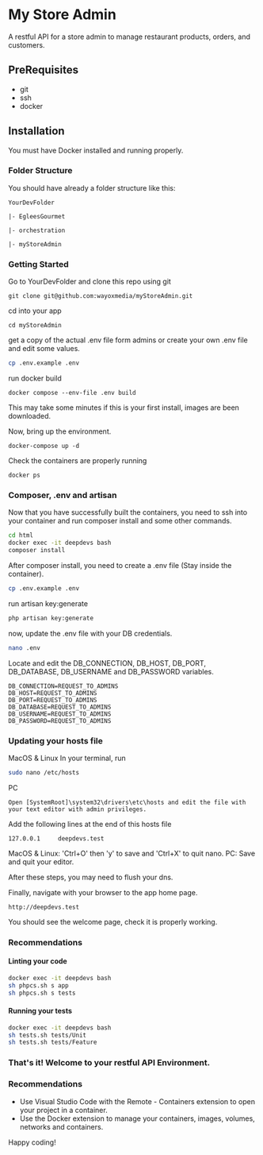 # My Store Admin
A restful API for a store admin to manage restaurant products, orders, and customers.

## PreRequisites

* git
* ssh
* docker

## Installation

You must have Docker installed and running properly.

### Folder Structure

You should have already a folder structure like this:

    YourDevFolder

    |- EgleesGourmet

    |- orchestration

    |- myStoreAdmin

### Getting Started

Go to YourDevFolder and clone this repo using git

`git clone git@github.com:wayoxmedia/myStoreAdmin.git`

cd into your app

`cd myStoreAdmin`

get a copy of the actual .env file form admins or create your own .env file and edit some values.
```sh
cp .env.example .env
```

run docker build

`docker compose --env-file .env build`

This may take some minutes if this is your first install, images are been downloaded.

Now, bring up the environment.

`docker-compose up -d`

Check the containers are properly running

`docker ps`

### Composer, .env and artisan

Now that you have successfully built the containers, you need to ssh into your container and run composer install and some other commands.

```sh
cd html
docker exec -it deepdevs bash
composer install
```
After composer install, you need to create a .env file (Stay inside the container).

```sh
cp .env.example .env
```

run artisan key:generate

```sh
php artisan key:generate
```

now, update the .env file with your DB credentials.

```sh
nano .env
```
Locate and edit the DB_CONNECTION, DB_HOST, DB_PORT, DB_DATABASE, DB_USERNAME and DB_PASSWORD variables.

```text
DB_CONNECTION=REQUEST_TO_ADMINS
DB_HOST=REQUEST_TO_ADMINS
DB_PORT=REQUEST_TO_ADMINS
DB_DATABASE=REQUEST_TO_ADMINS
DB_USERNAME=REQUEST_TO_ADMINS
DB_PASSWORD=REQUEST_TO_ADMINS
```

### Updating your hosts file
MacOS & Linux
In your terminal, run
```sh
sudo nano /etc/hosts
```
PC
```
Open [SystemRoot]\system32\drivers\etc\hosts and edit the file with your text editor with admin privileges.
```
Add the following lines at the end of this hosts file
```
127.0.0.1     deepdevs.test
```
MacOS & Linux: 'Ctrl+O' then 'y' to save and 'Ctrl+X' to quit nano.
PC: Save and quit your editor.

After these steps, you may need to flush your dns.

Finally, navigate with your browser to the app home page.

`http://deepdevs.test`

You should see the welcome page, check it is properly working.


### Recommendations
#### Linting your code
```sh
docker exec -it deepdevs bash
sh phpcs.sh s app
sh phpcs.sh s tests
```
#### Running your tests
```sh
docker exec -it deepdevs bash
sh tests.sh tests/Unit
sh tests.sh tests/Feature
```

### That's it! Welcome to your restful API Environment.

### Recommendations

* Use Visual Studio Code with the Remote - Containers extension to open your project in a container.
* Use the Docker extension to manage your containers, images, volumes, networks and containers.

Happy coding!

